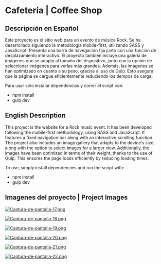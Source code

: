 # Cafetería | Coffee Shop

## Descripción en Español

Este proyecto es el sitio web para un evento de música Rock. Se ha desarrollado siguiendo la metodología mobile-first, utilizando SASS y JavaScript. Presenta una barra de navegación fija junto con una función de desplazamiento interactivo. El proyecto también incluye una galería de imágenes que se adapta al tamaño del dispositivo, junto con la opción de seleccionar imágenes para verlas más grandes. Además, las imágenes se han optimizado en cuanto a su peso, gracias al uso de Gulp. Esto asegura que la página se cargue eficientemente reduciendo los tiempos de carga.

Para usar solo instalar dependencias y correr el script con:
- npm install
- gulp dev

## English Description
This project is the website for a Rock music event. It has been developed following the mobile-first methodology, using SASS and JavaScript. It features a fixed navigation bar along with an interactive scrolling function. The project also includes an image gallery that adapts to the device's size, along with the option to select images for a larger view. Additionally, the images have been optimized in terms of their weight, thanks to the use of Gulp. This ensures the page loads efficiently by reducing loading times.

To use, simply install dependencies and run the script with:
- npm install
- gulp dev

## Imagenes del proyecto | Project Images

[![Captura-de-pantalla-17.png](https://i.postimg.cc/bJVXcVRC/Captura-de-pantalla-17.png)](https://postimg.cc/MMB31DNV)

[![Captura-de-pantalla-18.png](https://i.postimg.cc/N04qbj2w/Captura-de-pantalla-18.png)](https://postimg.cc/5H6R21mP)

[![Captura-de-pantalla-19.png](https://i.postimg.cc/6pCN209q/Captura-de-pantalla-19.png)](https://postimg.cc/LJ4WGjgF)

[![Captura-de-pantalla-20.png](https://i.postimg.cc/0Qyg417K/Captura-de-pantalla-20.png)](https://postimg.cc/Ff8nfqWh)

[![Captura-de-pantalla-21.png](https://i.postimg.cc/wM1C65f6/Captura-de-pantalla-21.png)](https://postimg.cc/BPGYpFfy)

[![Captura-de-pantalla-22.png](https://i.postimg.cc/cJZGQnHm/Captura-de-pantalla-22.png)](https://postimg.cc/21HtY3nb)
